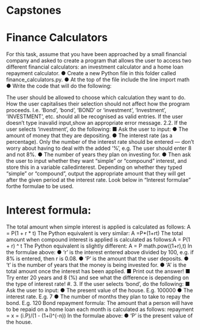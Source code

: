 # Capstones
# Finance Calculators
For this task, assume that you have been approached by a small financial company and asked to create a program that allows the user to access two different financial calculators: an investment calculator and a home loan repayment calculator. ● Create a new Python file in this folder called ​finance_calculators.py​.  ● At the top of the file include the line ​import math  ● Write the code that will do the following: 

The user should be allowed to choose which calculation they want to do. How the user capitalises their selection should not affect how the   program proceeds. I.e. ‘Bond’, ‘bond’, ‘BOND’ or ‘investment’, ‘Investment’, ‘INVESTMENT’, etc. should all be recognised as valid entries. If the user doesn’t type inavalid input,show an appropriate error message.  2.2. If the user selects ‘investment’, do the following: ■ Ask the user to input:  ● The amount of money that they are depositing.  ● The interest rate (as a percentage). Only the number of the interest rate should be entered — don’t worry about having to deal with the added ‘%’, e.g. The user should enter 8 and not 8%.  ● The number of years they plan on investing for.  ● Then ask the user to input whether they want “simple” or “compound” interest, and store this in a variable called ​interest​. Depending on whether they typed “simple” or “compound”, output the appropriate amount that they will get after the given period at the interest rate. Look below in “Interest formulae” forthe formulae to be used. 
# Interest formula: 
The total amount when ​simple interest is applied is calculated as follows:​ A = P(1 + r * t) The Python equivalent is very similar: ​A =P*(1+rt)   The total amount when ​compound interest is applied is calculated as follows:​A = P(1 + r) ^ t The Python equivalent is slightly different:​ A = P math.pow((1+r),t)   In the formulae above:  ● ‘r’ is the interest entered above divided by 100, e.g. if 8% is entered, then r is 0.08.  ● ‘P’ is the amount that the user deposits.  ● ‘t’ is the number of years that the money is being invested for. ● ‘A’ is the total amount once the interest has been applied.     ■ Print out the answer!  ■ Try enter 20 years and 8 (%) and see what the difference is depending on the type of interest rate!    #. 3. If the user selects ‘bond’, do the following:  ■ Ask the user to input:  ● The present value of the house. E.g. 100000  ● The interest rate. E.g. 7  ● The number of months they plan to take to repay the bond. E.g. 120    Bond repayment formula:  The amount that a person will have to be repaid on a home loan each month is calculated as follows: repayment =​ ​x = (i.P)/(1 - (1+i)^(-n)) In the formulae above:  ● ‘P’ is the present value of the house.  
